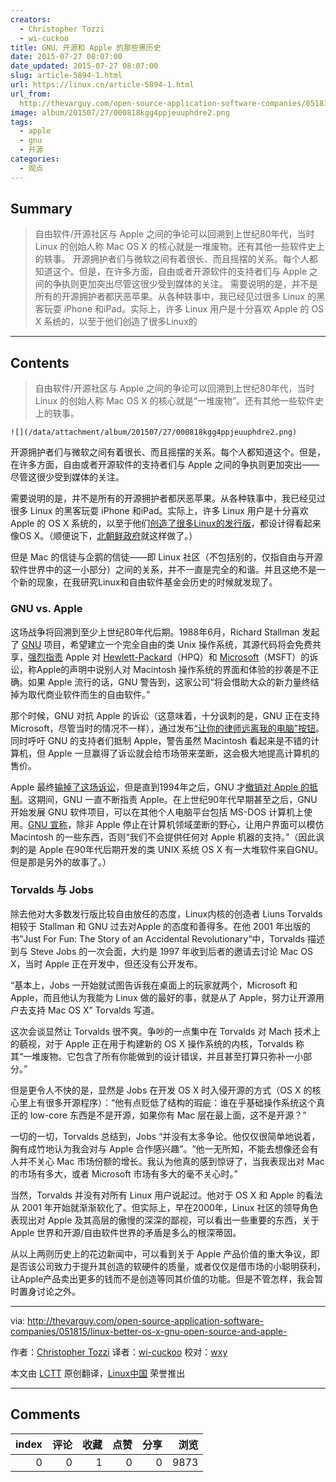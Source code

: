 ```yaml
---
creators:
  - Christopher Tozzi
  - wi-cuckoo
title: GNU、开源和 Apple 的那些黑历史
date: 2015-07-27 08:07:00
date_updated: 2015-07-27 08:07:00
slug: article-5894-1.html
url: https://linux.cn/article-5894-1.html
url_from: 
  http://thevarguy.com/open-source-application-software-companies/051815/linux-better-os-x-gnu-open-source-and-apple-
image: album/201507/27/000818kgg4ppjeuuphdre2.png
tags:
  - apple
  - gnu
  - 开源
categories:
  - 观点
---
```


## Summary

> 自由软件/开源社区与 Apple 之间的争论可以回溯到上世纪80年代，当时 Linux 的创始人称 Mac OS X 的核心就是一堆废物。还有其他一些软件史上的轶事。   开源拥护者们与微软之间有着很长、而且摇摆的关系。每个人都知道这个。但是，在许多方面，自由或者开源软件的支持者们与 Apple 之间的争执则更加突出尽管这很少受到媒体的关注。 需要说明的是，并不是所有的开源拥护者都厌恶苹果。从各种轶事中，我已经见过很多 Linux 的黑客玩耍 iPhone 和iPad。实际上，许多 Linux 用户是十分喜欢 Apple 的 OS X 系统的，以至于他们创造了很多Linux的

***

<!-- more -->

## Contents

> 
> 自由软件/开源社区与 Apple 之间的争论可以回溯到上世纪80年代，当时 Linux 的创始人称 Mac OS X 的核心就是“一堆废物”。还有其他一些软件史上的轶事。
> 
> 
> 

`![](/data/attachment/album/201507/27/000818kgg4ppjeuuphdre2.png)`

开源拥护者们与微软之间有着很长、而且摇摆的关系。每个人都知道这个。但是，在许多方面，自由或者开源软件的支持者们与 Apple 之间的争执则更加突出——尽管这很少受到媒体的关注。

需要说明的是，并不是所有的开源拥护者都厌恶苹果。从各种轶事中，我已经见过很多 Linux 的黑客玩耍 iPhone 和iPad。实际上，许多 Linux 用户是十分喜欢 Apple 的 OS X 系统的，以至于他们[创造了很多Linux的发行版](https://www.linux.com/news/software/applications/773516-the-mac-ifying-of-the-linux-desktop/)，都设计得看起来像OS X。（顺便说下，[北朝鲜政府](http://thevarguy.com/open-source-application-software-companies/010615/north-koreas-red-star-linux-os-made-apples-image)就这样做了。）

但是 Mac 的信徒与企鹅的信徒——即 Linux 社区（不包括别的，仅指自由与开源软件世界中的这一小部分）之间的关系，并不一直是完全的和谐。并且这绝不是一个新的现象，在我研究Linux和自由软件基金会历史的时候就发现了。

### GNU vs. Apple

这场战争将回溯到至少上世纪80年代后期。1988年6月，Richard Stallman 发起了 [GNU](http://gnu.org/) 项目，希望建立一个完全自由的类 Unix 操作系统，其源代码将会免费共享，[强烈指责](https://www.gnu.org/bulletins/bull5.html) Apple 对 [Hewlett-Packard](http://www.hp.com/)（HPQ）和 [Microsoft](http://www.microsoft.com/)（MSFT）的诉讼，称Apple的声明中说别人对 Macintosh 操作系统的界面和体验的抄袭是不正确。如果 Apple 流行的话，GNU 警告到，这家公司“将会借助大众的新力量终结掉为取代商业软件而生的自由软件。”

那个时候，GNU 对抗 Apple 的诉讼（这意味着，十分讽刺的是，GNU 正在支持 Microsoft，尽管当时的情况不一样），通过发布[“让你的律师远离我的电脑”按钮](http://www.duntemann.com/AppleSnakeButton.jpg)。同时呼吁 GNU 的支持者们抵制 Apple，警告虽然 Macintosh 看起来是不错的计算机，但 Apple 一旦赢得了诉讼就会给市场带来垄断，这会极大地提高计算机的售价。

Apple 最终[输掉了这场诉讼](http://www.freibrun.com/articles/articl12.htm)，但是直到1994年之后，GNU 才[撤销对 Apple 的抵制](https://www.gnu.org/bulletins/bull18.html#SEC6)。这期间，GNU 一直不断指责 Apple。在上世纪90年代早期甚至之后，GNU 开始发展 GNU 软件项目，可以在其他个人电脑平台包括 MS-DOS 计算机上使用。[GNU 宣称](https://www.gnu.org/bulletins/bull12.html)，除非 Apple 停止在计算机领域垄断的野心，让用户界面可以模仿 Macintosh 的一些东西，否则“我们不会提供任何对 Apple 机器的支持。”（因此讽刺的是 Apple 在90年代后期开发的类 UNIX 系统 OS X 有一大堆软件来自GNU。但是那是另外的故事了。）

### Torvalds 与 Jobs

除去他对大多数发行版比较自由放任的态度，Linux内核的创造者 Liuns Torvalds 相较于 Stallman 和 GNU 过去对Apple 的态度和善得多。在他 2001 年出版的书”Just For Fun: The Story of an Accidental Revolutionary“中，Torvalds 描述到与 Steve Jobs 的一次会面，大约是 1997 年收到后者的邀请去讨论 Mac OS X，当时 Apple 正在开发中，但还没有公开发布。

“基本上，Jobs 一开始就试图告诉我在桌面上的玩家就两个，Microsoft 和 Apple，而且他认为我能为 Linux 做的最好的事，就是从了 Apple，努力让开源用户去支持 Mac OS X” Torvalds 写道。

这次会谈显然让 Torvalds 很不爽。争吵的一点集中在 Torvalds 对 Mach 技术上的藐视，对于 Apple 正在用于构建新的 OS X 操作系统的内核，Torvalds 称其“一堆废物。它包含了所有你能做到的设计错误，并且甚至打算只弥补一小部分。”

但是更令人不快的是，显然是 Jobs 在开发 OS X 时入侵开源的方式（OS X 的核心里上有很多开源程序）：“他有点贬低了结构的瑕疵：谁在乎基础操作系统这个真正的 low-core 东西是不是开源，如果你有 Mac 层在最上面，这不是开源？”

一切的一切，Torvalds 总结到，Jobs “并没有太多争论。他仅仅很简单地说着，胸有成竹地认为我会对与 Apple 合作感兴趣”。“他一无所知，不能去想像还会有人并不关心 Mac 市场份额的增长。我认为他真的感到惊讶了，当我表现出对 Mac 的市场有多大，或者 Microsoft 市场有多大的毫不关心时。”

当然，Torvalds 并没有对所有 Linux 用户说起过。他对于 OS X 和 Apple 的看法从 2001 年开始就渐渐软化了。但实际上，早在2000年，Linux 社区的领导角色表现出对 Apple 及其高层的傲慢的深深的鄙视，可以看出一些重要的东西，关于 Apple 世界和开源/自由软件世界的矛盾是多么的根深蒂固。

从以上两则历史上的花边新闻中，可以看到关于 Apple 产品价值的重大争议，即是否该公司致力于提升其创造的软硬件的质量，或者仅仅是借市场的小聪明获利，让Apple产品卖出更多的钱而不是创造等同其价值的功能。但是不管怎样，我会暂时置身讨论之外。

---

via: <http://thevarguy.com/open-source-application-software-companies/051815/linux-better-os-x-gnu-open-source-and-apple->

作者：[Christopher Tozzi](http://thevarguy.com/author/christopher-tozzi) 译者：[wi-cuckoo](https://github.com/wi-cuckoo) 校对：[wxy](https://github.com/wxy)

本文由 [LCTT](https://github.com/LCTT/TranslateProject) 原创翻译，[Linux中国](https://linux.cn/) 荣誉推出

***

## Comments


|   index |   评论 |   收藏 |   点赞 |   分享 |   浏览 |
|--------:|-------:|-------:|-------:|-------:|-------:|
|       0 |      0 |      1 |      0 |      0 |   9873 |
